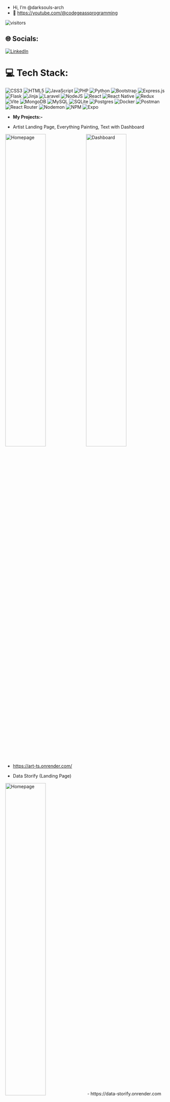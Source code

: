 - Hi, I’m @darksouls-arch
- 🎦 https://youtube.com/@codegeassprogramming

![visitors](https://visitor-badge.laobi.icu/badge?page_id=page.id)

## 🌐 Socials:
[![LinkedIn](https://img.shields.io/badge/LinkedIn-%230077B5.svg?logo=linkedin&logoColor=white)](https://linkedin.com/in/bhavinnor) 

# 💻 Tech Stack:
![CSS3](https://img.shields.io/badge/css3-%231572B6.svg?style=for-the-badge&logo=css3&logoColor=white) ![HTML5](https://img.shields.io/badge/html5-%23E34F26.svg?style=for-the-badge&logo=html5&logoColor=white) ![JavaScript](https://img.shields.io/badge/javascript-%23323330.svg?style=for-the-badge&logo=javascript&logoColor=%23F7DF1E) ![PHP](https://img.shields.io/badge/php-%23777BB4.svg?style=for-the-badge&logo=php&logoColor=white) ![Python](https://img.shields.io/badge/python-3670A0?style=for-the-badge&logo=python&logoColor=ffdd54)    ![Bootstrap](https://img.shields.io/badge/bootstrap-%238511FA.svg?style=for-the-badge&logo=bootstrap&logoColor=white) ![Express.js](https://img.shields.io/badge/express.js-%23404d59.svg?style=for-the-badge&logo=express&logoColor=%2361DAFB) ![Flask](https://img.shields.io/badge/flask-%23000.svg?style=for-the-badge&logo=flask&logoColor=white) ![Jinja](https://img.shields.io/badge/jinja-white.svg?style=for-the-badge&logo=jinja&logoColor=black) ![Laravel](https://img.shields.io/badge/laravel-%23FF2D20.svg?style=for-the-badge&logo=laravel&logoColor=white) ![NodeJS](https://img.shields.io/badge/node.js-6DA55F?style=for-the-badge&logo=node.js&logoColor=white) ![React](https://img.shields.io/badge/react-%2320232a.svg?style=for-the-badge&logo=react&logoColor=%2361DAFB) ![React Native](https://img.shields.io/badge/react_native-%2320232a.svg?style=for-the-badge&logo=react&logoColor=%2361DAFB) ![Redux](https://img.shields.io/badge/redux-%23593d88.svg?style=for-the-badge&logo=redux&logoColor=white) ![Vite](https://img.shields.io/badge/vite-%23646CFF.svg?style=for-the-badge&logo=vite&logoColor=white) ![MongoDB](https://img.shields.io/badge/MongoDB-%234ea94b.svg?style=for-the-badge&logo=mongodb&logoColor=white) ![MySQL](https://img.shields.io/badge/mysql-%2300000f.svg?style=for-the-badge&logo=mysql&logoColor=white) ![SQLite](https://img.shields.io/badge/sqlite-%2307405e.svg?style=for-the-badge&logo=sqlite&logoColor=white) ![Postgres](https://img.shields.io/badge/postgres-%23316192.svg?style=for-the-badge&logo=postgresql&logoColor=white) ![Docker](https://img.shields.io/badge/docker-%230db7ed.svg?style=for-the-badge&logo=docker&logoColor=white) ![Postman](https://img.shields.io/badge/Postman-FF6C37?style=for-the-badge&logo=postman&logoColor=white) ![React Router](https://img.shields.io/badge/React_Router-CA4245?style=for-the-badge&logo=react-router&logoColor=white) ![Nodemon](https://img.shields.io/badge/NODEMON-%23323330.svg?style=for-the-badge&logo=nodemon&logoColor=%BBDEAD) ![NPM](https://img.shields.io/badge/NPM-%23CB3837.svg?style=for-the-badge&logo=npm&logoColor=white) ![Expo](https://img.shields.io/badge/expo-1C1E24?style=for-the-badge&logo=expo&logoColor=#D04A37)


- **My Projects:-**

- Artist Landing Page, Everything Painting, Text with Dashboard

<img src="https://i.ibb.co/T05Wg55/Screenshot-2024-06-15-210823.png" alt="Homepage" style="width: 50%;"/><img src="https://i.ibb.co/XCRrWHG/Screenshot-2024-06-15-211105.png" alt="Dashboard" style="width: 50%;"/>
- https://art-ts.onrender.com/


- Data Storify (Landing Page)
<img src="https://i.ibb.co/ZsxqPdq/Screenshot-2025-02-14-133351.png" alt="Homepage" style="width: 50%;"/>
- https://data-storify.onrender.com


- Data Storify (Analysis Page)

<img src="https://i.ibb.co/Xkbyh0tz/Screenshot-2025-01-28-230349.png" alt="Homepage" style="width: 50%;"/><img src="https://i.ibb.co/chdBkbTg/Screenshot-2025-03-03-110552.png" alt="Homepage" style="width: 50%;"/>
- https://data-storify-frontend.onrender.com


- Anime Search in GraphQL
<img src="https://i.ibb.co/VmrsWMR/Screenshot-2024-06-15-214537.png" alt="Homepage" style="width: 50%;"/>
- https://anilist-graphql-html.netlify.app/

- Game website with realtime API Polling

<img src="https://i.ibb.co/hfRFgwQ/Screenshot-2024-06-15-215330.png" alt="Homepage" style="width: 50%;"/><img src="https://i.ibb.co/vs7ZjW2/Screenshot-2024-06-15-212640.png" alt="Homepage" style="width: 50%;"/>
- https://game-r2e2.onrender.com/

- News APi React App
<img src="https://i.ibb.co/RcFMqwP/Screenshot-2024-06-15-213036.png" alt="Homepage" style="width: 50%;"/>
- https://newsmo.netlify.app/

- Text Utility App
<img src="https://i.ibb.co/R4rBwQP/Screenshot-2024-06-15-213621.png" alt="Homepage" style="width: 50%;"/>
- https://textutilsss-pro.netlify.app/

- A Dynamic Transactional Banking website in Python Flask with full deployment instructions. https://youtu.be/PCvY7go3OEg

<img src="https://i.ibb.co/4KMJN0k/Screenshot-2024-06-15-213732.png" alt="Homepage" style="width: 50%;"/><img src="https://i.ibb.co/mXHQMJZ/Screenshot-2024-06-15-213904.png" alt="Transaction page" style="width: 50%;"/>
- https://spark-bank.onrender.com/

- React Router App

<img src="https://i.ibb.co/58xDFvt/Screenshot-2024-06-15-214049.png" alt="Homepage" style="width: 50%;"/><img src="https://i.ibb.co/sPzRdpD/Screenshot-2024-06-15-214437.png" alt="Services page" style="width: 50%;"/>
- https://bhavin-nor.netlify.app/

- React Weather App from api of Weather Api.com
<img src="https://i.ibb.co/VmrsWMR/Screenshot-2024-06-15-214537.png" alt="Homepage" style="width: 50%;"/>
- https://weather-app-vite-react.netlify.app/

- Fetch api from json users, and search users in javascript
- https://promise-fetch.netlify.app/

- Convert Bootstrap Website into Plain HTML, CSS and JavaScript, Image slider in plain javascript and domain name integration

<img src="https://i.ibb.co/2tj89Hf/Screenshot-2024-06-15-215521.png" alt="Homepage" style="width: 50%;"/><img src="https://i.ibb.co/sHZ13b0/Screenshot-2024-06-15-215946.png" alt="Homepage" style="width: 50%;"/>
- https://selecao-in.netlify.app/

- BlackJack Game in Tkinter Python GUI Check Releases for setup.exe

<img src="https://i.ibb.co/K9G0xmT/Screenshot-2024-06-15-220338.png" alt="Homepage" style="width: 50%;"/><img src="https://i.ibb.co/d4dNf94/Screenshot-2024-06-15-220627.png" alt="Homepage" style="width: 50%;"/>
- https://github.com/bhavinnor1/Blackjack-in-Tkinter/releases/tag/v1.0

- Share Files and Folder With This Application on your local network with fast multi-threaded search

<img src="https://i.ibb.co/LQ4VKw0/Screenshot-2024-06-15-223004.png" alt="Homepage" style="width: 50%;"/><img src="https://i.ibb.co/4PqCDgC/Screenshot-2024-06-15-222838.png" alt="Homepage" style="width: 50%;"/>
- https://github.com/bhavinnor1/File-Folder-Sharer-Python-GUI/releases/download/v0.5/Sender_exe.zip

- Python tkinter UI with MySQL and a table calculator and Morse Code Converter/Translator

<img src="https://i.ibb.co/99Cqvkd/b09648963a45e90e85e8069e3191a8765217812c.webp" alt="Homepage" style="width: 50%;"/>
- https://youtu.be/osNdEjFS7Rc

- Send Email with your gmail Account GUI in python tkinter
<img src="https://i.ibb.co/tLhh868/Screenshot-2024-06-15-221631.png" alt="Homepage" style="width: 50%;"/>
- https://youtu.be/xrso2P4F1EI

<!---
bhavinnor1/bhavinnor1 is a ✨ special ✨ repository because its `README.md` (this file) appears on your GitHub profile.
You can click the Preview link to take a look at your changes.

